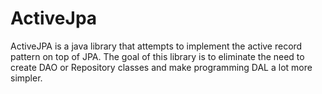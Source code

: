 ActiveJpa
=========

ActiveJPA is a java library that attempts to implement the active record pattern on top of JPA. The goal of this library is to eliminate the need to create DAO or Repository classes and make programming DAL a lot more simpler. 
